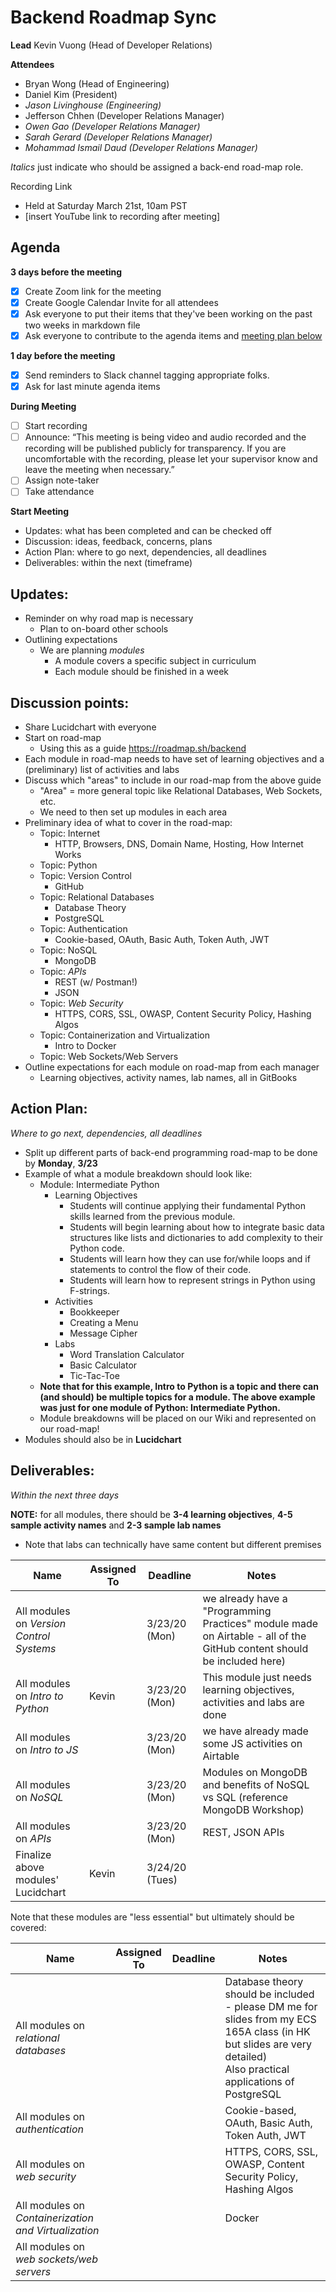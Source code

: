 # Backend Roadmap Sync

**Lead**
Kevin Vuong (Head of Developer Relations) 

**Attendees**

* Bryan Wong (Head of Engineering) 
* Daniel Kim (President) 
* *Jason Livinghouse (Engineering)* 
* Jefferson Chhen (Developer Relations Manager) 
* *Owen Gao (Developer Relations Manager)* 
* *Sarah Gerard (Developer Relations Manager)* 
* *Mohammad Ismail Daud (Developer Relations Manager)*

*Italics* just indicate who should be assigned a back-end road-map role. 

Recording Link

* Held at Saturday March 21st, 10am PST
* [insert YouTube link to recording after meeting]

## Agenda

**3 days before the meeting**

- [x] Create Zoom link for the meeting
- [x] Create Google Calendar Invite for all attendees
- [x] Ask everyone to put their items that they've been working on the past two weeks in markdown file
- [x] Ask everyone to contribute to the agenda items and [meeting plan below](https://github.com/shreyagupta98/people/blob/master/meeting_template.md#updates)

**1 day before the meeting**

- [x] Send reminders to Slack channel tagging appropriate folks. 
- [x] Ask for last minute agenda items

**During Meeting**

- [ ] Start recording
- [ ] Announce:
  “This meeting is being video and audio recorded and the recording will be published publicly for transparency. If you are uncomfortable with the recording, please let your supervisor know and leave the meeting when necessary.”
- [ ] Assign note-taker
- [ ] Take attendance

**Start Meeting**

* Updates: what has been completed and can be checked off
* Discussion: ideas, feedback, concerns, plans
* Action Plan: where to go next, dependencies, all deadlines
* Deliverables: within the next (timeframe)

## Updates:

* Reminder on why road map is necessary
  * Plan to on-board other schools
* Outlining expectations
  * We are planning *modules* 
    * A module covers a specific subject in curriculum
    * Each module should be finished in a week

## Discussion points:

* Share Lucidchart with everyone
* Start on road-map
  * Using this as a guide https://roadmap.sh/backend
* Each module in road-map needs to have set of learning objectives and a (preliminary) list of activities and labs
* Discuss which "areas" to include in our road-map from the above guide
  * "Area" = more general topic like Relational Databases, Web Sockets, etc.
  * We need to then set up modules in each area
* Preliminary idea of what to cover in the road-map: 
  * Topic: Internet
    * HTTP, Browsers, DNS, Domain Name, Hosting, How Internet Works
  * Topic: Python
  * Topic: Version Control
    * GitHub
  * Topic: Relational Databases
    * Database Theory
    * PostgreSQL
  * Topic: Authentication
    * Cookie-based, OAuth, Basic Auth, Token Auth, JWT  
  * Topic: NoSQL
    * MongoDB
  * Topic: *APIs*
    * REST (w/ Postman!)
    * JSON
  * Topic: *Web Security*
    * HTTPS, CORS, SSL, OWASP, Content Security Policy, Hashing Algos
  * Topic: Containerization and Virtualization
    * Intro to Docker
  * Topic: Web Sockets/Web Servers
* Outline expectations for each module on road-map from each manager
  * Learning objectives, activity names, lab names, all in GitBooks

## Action Plan:

*Where to go next, dependencies, all deadlines*

* Split up different parts of back-end programming road-map to be done by **Monday**, **3/23**
* Example of what a module breakdown should look like:
  * Module: Intermediate Python
    * Learning Objectives
      * Students will continue applying their fundamental Python skills learned from the previous module.
      * Students will begin learning about how to integrate basic data structures like lists and dictionaries to add complexity to their Python code.
      * Students will learn how they can use for/while loops and if statements to control the flow of their code.
      * Students will learn how to represent strings in Python using F-strings.
    * Activities
      * Bookkeeper
      * Creating a Menu
      * Message Cipher
    * Labs
      * Word Translation Calculator
      * Basic Calculator
      * Tic-Tac-Toe
  * **Note that for this example, Intro to Python is a topic and there can (and should) be multiple topics for a module. The above example was just for one module of Python: Intermediate Python.**
  * Module breakdowns will be placed on our Wiki and represented on our road-map!
* Modules should also be in **Lucidchart**

## Deliverables:

*Within the next three days*

**NOTE:** for all modules, there should be **3-4 learning objectives**, **4-5 sample activity names** and **2-3 sample lab names**

- Note that labs can technically have same content but different premises

| Name                                     | Assigned To | Deadline       | Notes                                                        |
| ---------------------------------------- | ----------- | -------------- | ------------------------------------------------------------ |
| All modules on *Version Control Systems* |             | 3/23/20 (Mon)  | we already have a "Programming Practices" module made on Airtable - all of the GitHub content should be included here) |
| All modules on *Intro to Python*         | Kevin       | 3/23/20 (Mon)  | This module just needs learning objectives, activities and labs are done |
| All modules on *Intro to JS*             |             | 3/23/20 (Mon)  | we have already made some JS activities on Airtable          |
| All modules on *NoSQL*                   |             | 3/23/20 (Mon)  | Modules on MongoDB and benefits of NoSQL vs SQL (reference MongoDB Workshop) |
| All modules on *APIs*                    |             | 3/23/20 (Mon)  | REST, JSON APIs                                              |
| Finalize above modules' Lucidchart       | Kevin       | 3/24/20 (Tues) |                                                              |


Note that these modules are "less essential" but ultimately should be covered:

| Name                                                 | Assigned To | Deadline | Notes                                                        |
| ---------------------------------------------------- | ----------- | -------- | ------------------------------------------------------------ |
| All modules on *relational databases*                |             |          | Database theory should be included - please DM me for slides from my ECS 165A class (in HK but slides are very detailed)<br />Also practical applications of PostgreSQL |
| All modules on *authentication*                      |             |          | Cookie-based, OAuth, Basic Auth, Token Auth, JWT             |
| All modules on *web security*                        |             |          | HTTPS, CORS, SSL, OWASP, Content Security Policy, Hashing Algos |
| All modules on *Containerization and Virtualization* |             |          | Docker                                                       |
| All modules on *web sockets/web servers*             |             |          |                                                              |